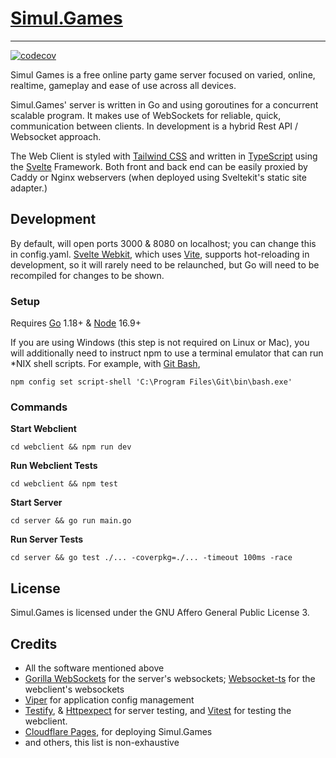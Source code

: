 # [Simul.Games](https://simul.games)
___
[![codecov](https://codecov.io/gh/simulgames/Simul.Games/branch/main/graph/badge.svg?token=2PZI6ULFEG)](https://codecov.io/gh/simulgames/Simul.Games)

Simul Games is a free online party game server focused on varied, online, realtime, gameplay and ease of use across all devices.

Simul.Games' server is written in Go and using goroutines for a concurrent scalable program. It makes use of WebSockets 
for reliable, quick, communication between clients. In development is a hybrid Rest API / Websocket approach. 

The Web Client is styled with [Tailwind CSS](https://tailwindcss.com/)  and written in [TypeScript](https://www.typescriptlang.org/) using the
[Svelte](https://svelte.dev/) Framework. Both front and back end can be easily proxied by Caddy or Nginx webservers (when deployed using Sveltekit's static site adapter.)

## Development

By default, will open ports 3000 & 8080 on localhost; you can change this in config.yaml.
[Svelte Webkit](https://kit.svelte.dev/), which uses [Vite](https://github.com/vitejs/vite), supports hot-reloading in development, so it will rarely need to be relaunched, but Go will need to be recompiled
for changes to be shown.

### Setup

Requires [Go](https://go.dev/) 1.18+ & [Node](https://nodejs.org/) 16.9+

If you are using Windows (this step is not required on Linux or Mac), you will additionally need to instruct npm to use a terminal emulator that can run *NIX shell scripts. 
For example, with [Git Bash](https://git-scm.com/download/win), 
```shell 
npm config set script-shell 'C:\Program Files\Git\bin\bash.exe'
```

### Commands 

**Start Webclient**
```shell
cd webclient && npm run dev
```
**Run Webclient Tests**
```shell
cd webclient && npm test
```
**Start Server**
```shell
cd server && go run main.go
```
**Run Server Tests**
```shell
cd server && go test ./... -coverpkg=./... -timeout 100ms -race
```

## License
Simul.Games is licensed under the GNU Affero General Public License 3.

## Credits
- All the software mentioned above
- [Gorilla WebSockets](https://github.com/gorilla/websocket) for the server's websockets; [Websocket-ts](https://github.com/jjxxs/websocket-ts) for the webclient's websockets
- [Viper](https://github.com/spf13/viper) for application config management
- [Testify](https://github.com/stretchr/testify), & [Httpexpect](https://github.com/gavv/httpexpect) for server testing, and [Vitest]() for testing the webclient.
- [Cloudflare Pages](https://pages.cloudflare.com/), for deploying Simul.Games
- and others, this list is non-exhaustive